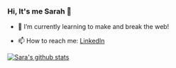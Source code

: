 ### Hi, It's me Sarah 👋



<!--
**SaraLatif99/SaraLatif99** is a ✨ _special_ ✨ repository because its `README.md` (this file) appears on your GitHub profile. --

<!-- - 🔭 I’m currently working on building web based Image Classifier App with PyTorch Framework. -->
- 🌱 I’m currently learning to make and break the web!
<!--  👯 I’m looking to collaborate on any Python related project. -->
- 📫 How to reach me: <a href="https://www.linkedin.com/in/saralatif99/" target ="_blank"> LinkedIn </a>

[![Sara's github stats](https://github-readme-stats.vercel.app/api?username=SaraLatif99)](https://github.com/SaraLatif99/github-readme-stats)
